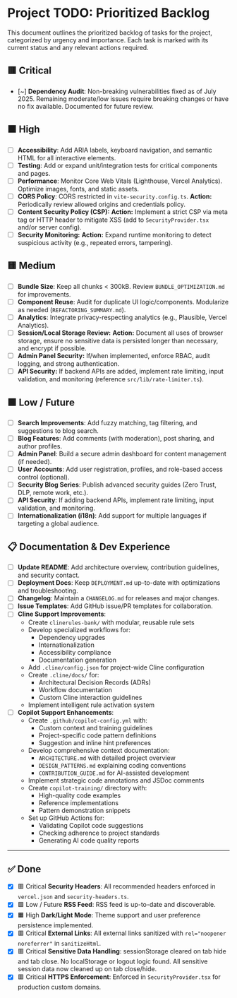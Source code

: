 # Project TODO: Prioritized Backlog

This document outlines the prioritized backlog of tasks for the project, categorized by urgency and importance. Each task is marked with its current status and any relevant actions required.

## 🟥 Critical
- [~] **Dependency Audit**: Non-breaking vulnerabilities fixed as of July 2025. Remaining moderate/low issues require breaking changes or have no fix available. Documented for future review.


## 🟧 High
- [ ] **Accessibility**: Add ARIA labels, keyboard navigation, and semantic HTML for all interactive elements.
- [ ] **Testing**: Add or expand unit/integration tests for critical components and pages.
- [ ] **Performance**: Monitor Core Web Vitals (Lighthouse, Vercel Analytics). Optimize images, fonts, and static assets.
- [ ] **CORS Policy**: CORS restricted in `vite-security.config.ts`. **Action:** Periodically review allowed origins and credentials policy.
- [ ] **Content Security Policy (CSP):** **Action:** Implement a strict CSP via meta tag or HTTP header to mitigate XSS (add to `SecurityProvider.tsx` and/or server config).
- [ ] **Security Monitoring:** **Action:** Expand runtime monitoring to detect suspicious activity (e.g., repeated errors, tampering).

## 🟨 Medium
- [ ] **Bundle Size**: Keep all chunks < 300kB. Review `BUNDLE_OPTIMIZATION.md` for improvements.
- [ ] **Component Reuse**: Audit for duplicate UI logic/components. Modularize as needed (`REFACTORING_SUMMARY.md`).
- [ ] **Analytics**: Integrate privacy-respecting analytics (e.g., Plausible, Vercel Analytics).
- [ ] **Session/Local Storage Review:** **Action:** Document all uses of browser storage, ensure no sensitive data is persisted longer than necessary, and encrypt if possible.
- [ ] **Admin Panel Security:** If/when implemented, enforce RBAC, audit logging, and strong authentication.
- [ ] **API Security:** If backend APIs are added, implement rate limiting, input validation, and monitoring (reference `src/lib/rate-limiter.ts`).

## 🟩 Low / Future
- [ ] **Search Improvements**: Add fuzzy matching, tag filtering, and suggestions to blog search.
- [ ] **Blog Features**: Add comments (with moderation), post sharing, and author profiles.
- [ ] **Admin Panel**: Build a secure admin dashboard for content management (if needed).
- [ ] **User Accounts**: Add user registration, profiles, and role-based access control (optional).
- [ ] **Security Blog Series**: Publish advanced security guides (Zero Trust, DLP, remote work, etc.).
- [ ] **API Security**: If adding backend APIs, implement rate limiting, input validation, and monitoring.
- [ ] **Internationalization (i18n)**: Add support for multiple languages if targeting a global audience.

## 📋 Documentation & Dev Experience
- [ ] **Update README**: Add architecture overview, contribution guidelines, and security contact.
- [ ] **Deployment Docs**: Keep `DEPLOYMENT.md` up-to-date with optimizations and troubleshooting.
- [ ] **Changelog**: Maintain a `CHANGELOG.md` for releases and major changes.
- [ ] **Issue Templates**: Add GitHub issue/PR templates for collaboration.
- [ ] **Cline Support Improvements**:
  * Create `clinerules-bank/` with modular, reusable rule sets
  * Develop specialized workflows for:
    - Dependency upgrades
    - Internationalization
    - Accessibility compliance
    - Documentation generation
  * Add `.cline/config.json` for project-wide Cline configuration
  * Create `.cline/docs/` for:
    - Architectural Decision Records (ADRs)
    - Workflow documentation
    - Custom Cline interaction guidelines
  * Implement intelligent rule activation system
- [ ] **Copilot Support Enhancements**:
  * Create `.github/copilot-config.yml` with:
    - Custom context and training guidelines
    - Project-specific code pattern definitions
    - Suggestion and inline hint preferences
  * Develop comprehensive context documentation:
    - `ARCHITECTURE.md` with detailed project overview
    - `DESIGN_PATTERNS.md` explaining coding conventions
    - `CONTRIBUTION_GUIDE.md` for AI-assisted development
  * Implement strategic code annotations and JSDoc comments
  * Create `copilot-training/` directory with:
    - High-quality code examples
    - Reference implementations
    - Pattern demonstration snippets
  * Set up GitHub Actions for:
    - Validating Copilot code suggestions
    - Checking adherence to project standards
    - Generating AI code quality reports

---

## ✅ Done
- [x] 🟥 Critical **Security Headers**: All recommended headers enforced in `vercel.json` and `security-headers.ts`.
- [x] 🟩 Low / Future **RSS Feed**: RSS feed is up-to-date and discoverable.
- [x] 🟧 High **Dark/Light Mode**: Theme support and user preference persistence implemented.
- [x] 🟥 Critical **External Links**: All external links sanitized with `rel="noopener noreferrer"` in `sanitizeHtml`.
- [x] 🟥 Critical **Sensitive Data Handling**: sessionStorage cleared on tab hide and tab close. No localStorage or logout logic found. All sensitive session data now cleaned up on tab close/hide.
- [x] 🟥 Critical **HTTPS Enforcement**: Enforced in `SecurityProvider.tsx` for production custom domains.